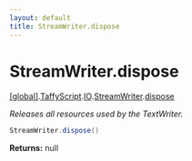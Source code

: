 ```yaml
---
layout: default
title: StreamWriter.dispose
---
```


# StreamWriter.dispose

[\[global\]]({{site.baseurl}}/docs/).[TaffyScript]({{site.baseurl}}/docs/TaffyScript/).[IO]({{site.baseurl}}/docs/TaffyScript/IO/).[StreamWriter]({{site.baseurl}}/docs/TaffyScript/IO/StreamWriter/).[dispose]({{site.baseurl}}/docs/TaffyScript/IO/StreamWriter/dispose/)

_Releases all resources used by the TextWriter._

```cs
StreamWriter.dispose()
```

**Returns:** null
